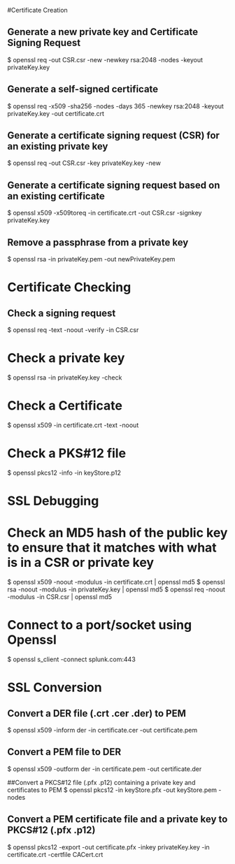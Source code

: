 #Certificate Creation

## Generate a new private key and Certificate Signing Request
$ openssl req -out CSR.csr -new -newkey rsa:2048 -nodes -keyout privateKey.key

## Generate a self-signed certificate
$ openssl req -x509 -sha256 -nodes -days 365 -newkey rsa:2048 -keyout privateKey.key -out certificate.crt

## Generate a certificate signing request (CSR) for an existing private key
$ openssl req -out CSR.csr -key privateKey.key -new

## Generate a certificate signing request based on an existing certificate
$ openssl x509 -x509toreq -in certificate.crt -out CSR.csr -signkey privateKey.key

## Remove a passphrase from a private key
$ openssl rsa -in privateKey.pem -out newPrivateKey.pem


# Certificate Checking
## Check a signing request
$ openssl req -text -noout -verify -in CSR.csr

# Check a private key
$ openssl rsa -in privateKey.key -check

# Check a Certificate
$ openssl x509 -in certificate.crt -text -noout

# Check a PKS#12 file
$ openssl pkcs12 -info -in keyStore.p12

# SSL Debugging
# Check an MD5 hash of the public key to ensure that it matches with what is in a CSR or private key
$ openssl x509 -noout -modulus -in certificate.crt | openssl md5
$ openssl rsa -noout -modulus -in privateKey.key | openssl md5
$ openssl req -noout -modulus -in CSR.csr | openssl md5

# Connect to a port/socket using Openssl
$ openssl s_client -connect splunk.com:443

# SSL Conversion
## Convert a DER file (.crt .cer .der) to PEM
$ openssl x509 -inform der -in certificate.cer -out certificate.pem

## Convert a PEM file to DER
$ openssl x509 -outform der -in certificate.pem -out certificate.der

##Convert a PKCS#12 file (.pfx .p12) containing a private key and certificates to PEM
$ openssl pkcs12 -in keyStore.pfx -out keyStore.pem -nodes

## Convert a PEM certificate file and a private key to PKCS#12 (.pfx .p12)
$ openssl pkcs12 -export -out certificate.pfx -inkey privateKey.key -in certificate.crt -certfile CACert.crt
